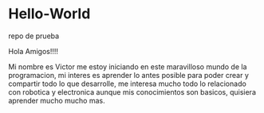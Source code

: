 # Hello-World
repo de prueba


Hola Amigos!!!!

Mi nombre es Victor me estoy iniciando en este maravilloso mundo de la programacion, mi interes es aprender lo antes posible para poder crear y compartir todo lo que desarrolle, me interesa mucho todo lo relacionado con robotica y electronica aunque mis conocimientos son basicos, quisiera aprender mucho mucho mas.
